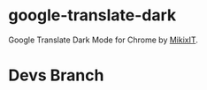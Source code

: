 # google-translate-dark

Google Translate Dark Mode for Chrome by [MikixIT](https://github.com/MikixIT/).

# Devs Branch
